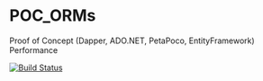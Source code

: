 # POC_ORMs
Proof of Concept (Dapper, ADO.NET, PetaPoco, EntityFramework) Performance

[![Build Status](https://img.shields.io/appveyor/ci/thiagoloureiro/poc-orms/master.svg)](https://ci.appveyor.com/project/thiagoloureiro/poc-orms) 